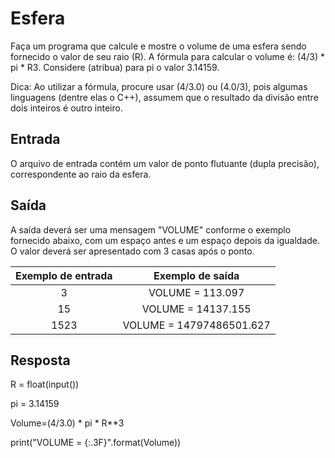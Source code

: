 # Esfera

Faça um programa que calcule e mostre o volume de uma esfera sendo fornecido o valor de seu raio (R). A fórmula para calcular o volume é: (4/3) * pi * R3. Considere (atribua) para pi o valor 3.14159.

Dica: Ao utilizar a fórmula, procure usar (4/3.0) ou (4.0/3), pois algumas linguagens (dentre elas o C++), assumem que o resultado da divisão entre dois inteiros é outro inteiro.

## Entrada

O arquivo de entrada contém um valor de ponto flutuante (dupla precisão), correspondente ao raio da esfera.

## Saída

A saída deverá ser uma mensagem "VOLUME" conforme o exemplo fornecido abaixo, com um espaço antes e um espaço depois da igualdade. O valor deverá ser apresentado com 3 casas após o ponto.

|           **Exemplo de entrada**          |           **Exemplo de saída**          |
|:-----------------------------------------:|:---------------------------------------:|
|3                                          |VOLUME = 113.097                         |
|15                                         |VOLUME = 14137.155                       |
|1523                                       |VOLUME = 14797486501.627                 |

## Resposta

R = float(input())

pi = 3.14159

Volume=(4/3.0) * pi * R**3

print("VOLUME = {:.3F}".format(Volume))